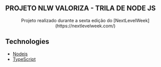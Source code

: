 ## PROJETO NLW VALORIZA - TRILA DE NODE JS

<p align="center">Projeto realizado durante a sexta edição do [NextLevelWeek](https://nextlevelweek.com/)</p>

## Technologies

- [Nodejs](https://nodejs.org/en/)
- [TypeScript](https://www.typescriptlang.org/)

